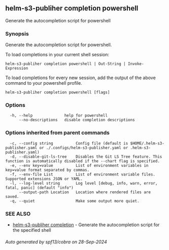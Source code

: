 ## helm-s3-publiher completion powershell

Generate the autocompletion script for powershell

### Synopsis

Generate the autocompletion script for powershell.

To load completions in your current shell session:

	helm-s3-publiher completion powershell | Out-String | Invoke-Expression

To load completions for every new session, add the output of the above command
to your powershell profile.


```
helm-s3-publiher completion powershell [flags]
```

### Options

```
  -h, --help              help for powershell
      --no-descriptions   disable completion descriptions
```

### Options inherited from parent commands

```
  -c, --config string          Config file (default is $HOME/.helm-s3-publisher.yaml or ./.configs/helm-s3-publisher.yaml or .helm-s3-publisher.yaml)
  -d, --disable-git-ls-tree    Disables the Git LS Tree feature. This function is automatically disabled if the --chart flag is specified.
  -e, --env key=value          List of environment variables in key=value format separated by commas.
  -f, --env-file List          List of environment variable files. Supported extensions JSON or YAML.
  -l, --log-level string       Log level [debug, info, warn, error, fatal, panic] (default "info")
      --output-path Location   Location where rendered files are saved.
  -q, --quiet                  Make some output more quiet.
```

### SEE ALSO

* [helm-s3-publiher completion](helm-s3-publiher_completion.md)	 - Generate the autocompletion script for the specified shell

###### Auto generated by spf13/cobra on 28-Sep-2024
